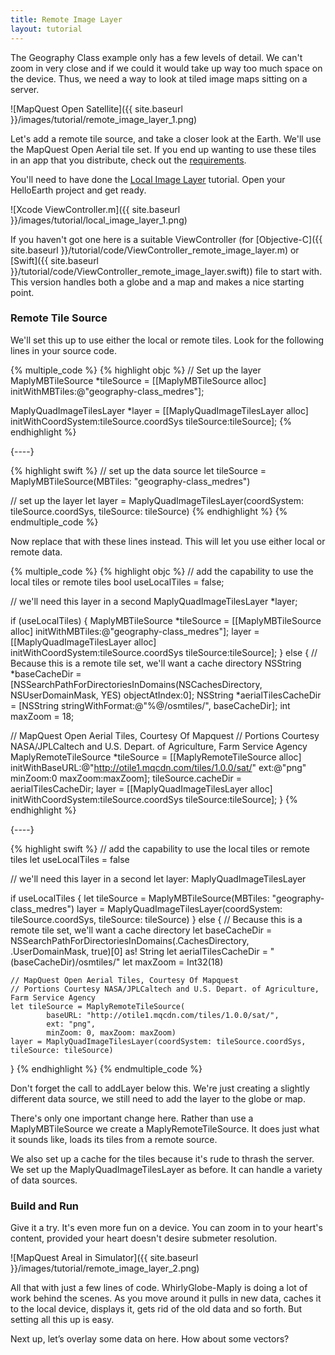 ```yaml
---
title: Remote Image Layer
layout: tutorial
---
```


The Geography Class example only has a few levels of detail.  We can't zoom in very close and if we could it would take up way too much space on the device.  Thus, we need a way to look at tiled image maps sitting on a server.

![MapQuest Open Satellite]({{ site.baseurl }}/images/tutorial/remote_image_layer_1.png)

Let's add a remote tile source, and take a closer look at the Earth. We'll use the MapQuest Open Aerial tile set. If you end up wanting to use these tiles in an app that you distribute, check out the [requirements](http://developer.mapquest.com/web/products/open/map).

You'll need to have done the [Local Image Layer](local_image_tiles.html) tutorial.  Open your HelloEarth project and get ready.

![Xcode ViewController.m]({{ site.baseurl }}/images/tutorial/local_image_layer_1.png)

If you haven't got one here is a suitable ViewController (for [Objective-C]({{ site.baseurl }}/tutorial/code/ViewController_remote_image_layer.m) or [Swift]({{ site.baseurl }}/tutorial/code/ViewController_remote_image_layer.swift)) file to start with.  This version handles both a globe and a map and makes a nice starting point.

### Remote Tile Source

We'll set this up to use either the local or remote tiles. Look for the following lines in your source code.

{% multiple_code %}
  {% highlight objc %}
// Set up the layer
MaplyMBTileSource *tileSource = 
    [[MaplyMBTileSource alloc] initWithMBTiles:@"geography-­class_medres"];

MaplyQuadImageTilesLayer *layer = 
    [[MaplyQuadImageTilesLayer alloc] initWithCoordSystem:tileSource.coordSys 
                                      tileSource:tileSource];
  {% endhighlight %}

  {----}

  {% highlight swift %}
// set up the data source
let tileSource = MaplyMBTileSource(MBTiles: "geography-class_medres")

// set up the layer
let layer = MaplyQuadImageTilesLayer(coordSystem: tileSource.coordSys, tileSource: tileSource)
  {% endhighlight %}
{% endmultiple_code %}


Now replace that with these lines instead.  This will let you use either local or remote data.

{% multiple_code %}
  {% highlight objc %}
// add the capability to use the local tiles or remote tiles
bool useLocalTiles = false;

// we'll need this layer in a second
MaplyQuadImageTilesLayer *layer;

if (useLocalTiles)
{
  MaplyMBTileSource *tileSource = 
        [[MaplyMBTileSource alloc] initWithMBTiles:@"geography­-class_medres"];
  layer = [[MaplyQuadImageTilesLayer alloc] 
                initWithCoordSystem:tileSource.coordSys tileSource:tileSource];
} else {
  // Because this is a remote tile set, we'll want a cache directory
  NSString *baseCacheDir = 
    [NSSearchPathForDirectoriesInDomains(NSCachesDirectory, NSUserDomainMask, YES) 
            objectAtIndex:0];
  NSString *aerialTilesCacheDir = [NSString stringWithFormat:@"%@/osmtiles/",
                                                baseCacheDir];
  int maxZoom = 18;

  // MapQuest Open Aerial Tiles, Courtesy Of Mapquest
  // Portions Courtesy NASA/JPL­Caltech and U.S. Depart. of Agriculture, Farm Service Agency
  MaplyRemoteTileSource *tileSource = 
    [[MaplyRemoteTileSource alloc] 
            initWithBaseURL:@"http://otile1.mqcdn.com/tiles/1.0.0/sat/" 
            ext:@"png" minZoom:0 maxZoom:maxZoom];
  tileSource.cacheDir = aerialTilesCacheDir;
  layer = [[MaplyQuadImageTilesLayer alloc] 
            initWithCoordSystem:tileSource.coordSys tileSource:tileSource];
}
  {% endhighlight %}

  {----}

  {% highlight swift %}
// add the capability to use the local tiles or remote tiles
let useLocalTiles = false

// we'll need this layer in a second
let layer: MaplyQuadImageTilesLayer

if useLocalTiles {
    let tileSource = MaplyMBTileSource(MBTiles: "geography-class_medres")
    layer = MaplyQuadImageTilesLayer(coordSystem: tileSource.coordSys, tileSource: tileSource)
}
else {
    // Because this is a remote tile set, we'll want a cache directory
    let baseCacheDir = NSSearchPathForDirectoriesInDomains(.CachesDirectory, .UserDomainMask, true)[0] as! String
    let aerialTilesCacheDir = "\(baseCacheDir)/osmtiles/"
    let maxZoom = Int32(18)

    // MapQuest Open Aerial Tiles, Courtesy Of Mapquest
    // Portions Courtesy NASA/JPL­Caltech and U.S. Depart. of Agriculture, Farm Service Agency
    let tileSource = MaplyRemoteTileSource(
            baseURL: "http://otile1.mqcdn.com/tiles/1.0.0/sat/",
            ext: "png",
            minZoom: 0, maxZoom: maxZoom)
    layer = MaplyQuadImageTilesLayer(coordSystem: tileSource.coordSys, tileSource: tileSource)
}
  {% endhighlight %}
{% endmultiple_code %}

Don't forget the call to addLayer below this.  We're just creating a slightly different data source, we still need to add the layer to the globe or map.

There's only one important change here.  Rather than use a MaplyMBTileSource we create a MaplyRemoteTileSource.  It does just what it sounds like, loads its tiles from a remote source.

We also set up a cache for the tiles because it's rude to thrash the server.  We set up the MaplyQuadImageTilesLayer as before.  It can handle a variety of data sources.

### Build and Run

Give it a try.  It's even more fun on a device. You can zoom in to your heart's content, provided your heart doesn't desire sub­meter resolution.

![MapQuest Areal in Simulator]({{ site.baseurl }}/images/tutorial/remote_image_layer_2.png)

All that with just a few lines of code.  WhirlyGlobe-Maply is doing a lot of work behind the scenes.  As you move around it pulls in new data, caches it to the local device, displays it, gets rid of the old data and so forth.  But setting all this up is easy.

Next up, let’s overlay some data on here.  How about some vectors?
